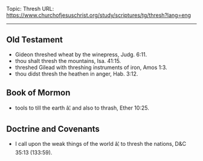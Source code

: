 Topic: Thresh
URL: https://www.churchofjesuschrist.org/study/scriptures/tg/thresh?lang=eng

---

## Old Testament

- Gideon threshed wheat by the winepress, Judg. 6:11.
- thou shalt thresh the mountains, Isa. 41:15.
- threshed Gilead with threshing instruments of iron, Amos 1:3.
- thou didst thresh the heathen in anger, Hab. 3:12.

## Book of Mormon

- tools to till the earth â¦ and also to thrash, Ether 10:25.

## Doctrine and Covenants

- I call upon the weak things of the world â¦ to thresh the nations, D&C 35:13 (133:59).

